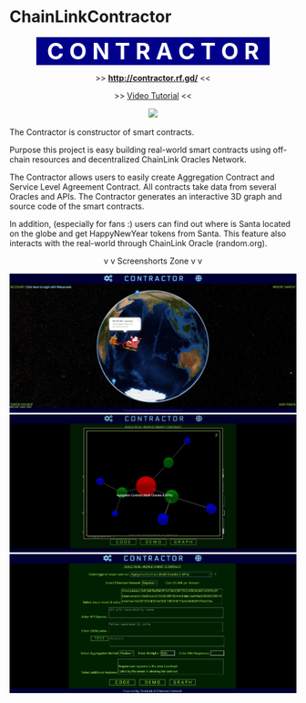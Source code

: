 # ChainLinkContractor

<p align="center"><b style = "background-color:darkblue; color:#fff; font-size:40px">&nbsp C O N T R A C T O R &nbsp </b></p>
<p align="center">>> <a href = "http://contractor.rf.gd/"><b>http://contractor.rf.gd/</b></a> <<</p>
<p align="center">>> <a href = #">Video Tutorial</a> <<</p>
<!-- <p align="center"><img src="https://img.shields.io/badge/STATUS-ONLINE-gsuccess"/></p>-->
<p align="center"><img src="https://img.shields.io/badge/STATUS-DEVELOPMENT-green"/></p>

The Contractor is constructor of smart contracts.

Purpose this project is easy building real-world smart contracts using off-chain resources and decentralized ChainLink Oracles Network.

The Contractor allows users to easily create Aggregation Contract and Service Level Agreement Contract. All contracts take data from several Oracles and APIs. The Contractor generates an interactive 3D graph and source code of the smart contracts.

In addition, (especially for fans :) users can find out where is Santa located on the globe and get HappyNewYear tokens from Santa. This feature also interacts with the real-world through ChainLink Oracle (random.org).


<p align="center">v v  Screenshorts Zone  v v</p>

![ScreenShort](https://raw.githubusercontent.com/alekcangp/ChainLinkContractor/master/img/1.jpg)
![ScreenShort](https://raw.githubusercontent.com/alekcangp/ChainLinkContractor/master/img/2.jpg)
![ScreenShort](https://raw.githubusercontent.com/alekcangp/ChainLinkContractor/master/img/3.jpg)



